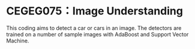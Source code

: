 # CEGEG075：Image Understanding
This coding aims to detect a car or cars in an image. The detectors are trained on a number of sample images with AdaBoost and Support Vector Machine. 

